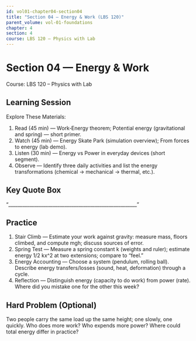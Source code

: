 ```yaml
---
id: vol01-chapter04-section04
title: "Section 04 — Energy & Work (LBS 120)"
parent_volume: vol-01-foundations
chapter: 4
section: 4
course: LBS 120 – Physics with Lab
---
```


# Section 04 — Energy & Work
Course: LBS 120 – Physics with Lab

## Learning Session
Explore These Materials:
1. Read (45 min) — Work‑Energy theorem; Potential energy (gravitational and spring) — short primer.  
2. Watch (45 min) — Energy Skate Park (simulation overview); From forces to energy (lab demo).  
3. Listen (30 min) — Energy vs Power in everyday devices (short segment).  
4. Observe — Identify three daily activities and list the energy transformations (chemical → mechanical → thermal, etc.).

## Key Quote Box
“_______________________________________________________”

## Practice
1. Stair Climb — Estimate your work against gravity: measure mass, floors climbed, and compute mgh; discuss sources of error.  
2. Spring Test — Measure a spring constant k (weights and ruler); estimate energy 1/2 kx^2 at two extensions; compare to “feel.”  
3. Energy Accounting — Choose a system (pendulum, rolling ball). Describe energy transfers/losses (sound, heat, deformation) through a cycle.  
4. Reflection — Distinguish energy (capacity to do work) from power (rate). Where did you mistake one for the other this week?

## Hard Problem (Optional)
Two people carry the same load up the same height; one slowly, one quickly. Who does more work? Who expends more power? Where could total energy differ in practice?

